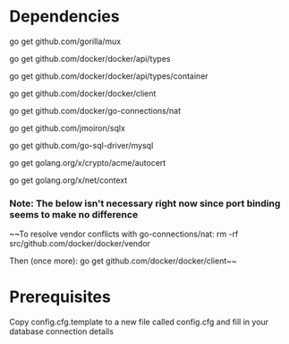 # Dependencies
go get github.com/gorilla/mux

go get github.com/docker/docker/api/types 

go get github.com/docker/docker/api/types/container

go get github.com/docker/docker/client

go get github.com/docker/go-connections/nat

go get github.com/jmoiron/sqlx

go get github.com/go-sql-driver/mysql

go get golang.org/x/crypto/acme/autocert

go get golang.org/x/net/context

### Note: The below isn't necessary right now since port binding seems to make no difference
~~To resolve vendor conflicts with go-connections/nat:
rm -rf src/github.com/docker/docker/vendor

Then (once more):
go get github.com/docker/docker/client~~

# Prerequisites
Copy config.cfg.template to a new file called config.cfg and fill in your database connection details
